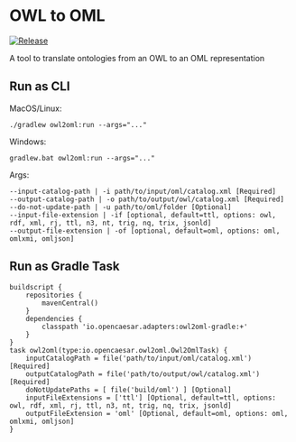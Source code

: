 # OWL to OML

[![Release](https://img.shields.io/github/v/tag/opencaesar/owl-adapter?label=release)](https://github.com/opencaesar/owl-adapter/releases/latest)

A tool to translate ontologies from an OWL to an OML representation

## Run as CLI

MacOS/Linux:
```
./gradlew owl2oml:run --args="..."
```
Windows:
```
gradlew.bat owl2oml:run --args="..."
```
Args:
```
--input-catalog-path | -i path/to/input/oml/catalog.xml [Required]
--output-catalog-path | -o path/to/output/owl/catalog.xml [Required]
--do-not-update-path | -u path/to/oml/folder [Optional]
--input-file-extension | -if [optional, default=ttl, options: owl, rdf, xml, rj, ttl, n3, nt, trig, nq, trix, jsonld]
--output-file-extension | -of [optional, default=oml, options: oml, omlxmi, omljson]
```

## Run as Gradle Task
```
buildscript {
    repositories {
        mavenCentral()
    }
    dependencies {
        classpath 'io.opencaesar.adapters:owl2oml-gradle:+'
    }
}
task owl2oml(type:io.opencaesar.owl2oml.Owl2OmlTask) {
    inputCatalogPath = file('path/to/input/oml/catalog.xml') [Required]
    outputCatalogPath = file('path/to/output/owl/catalog.xml') [Required]
    doNotUpdatePaths = [ file('build/oml') ] [Optional]
    inputFileExtensions = ['ttl'] [Optional, default=ttl, options: owl, rdf, xml, rj, ttl, n3, nt, trig, nq, trix, jsonld]
    outputFileExtension = 'oml' [Optional, default=oml, options: oml, omlxmi, omljson]
}
